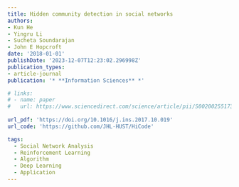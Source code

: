 ```yaml
---
title: Hidden community detection in social networks
authors:
- Kun He
- Yingru Li
- Sucheta Soundarajan
- John E Hopcroft
date: '2018-01-01'
publishDate: '2023-12-07T12:23:02.296998Z'
publication_types:
- article-journal
publication: '* **Information Sciences** *'

# links:
# - name: paper
#   url: https://www.sciencedirect.com/science/article/pii/S0020025517310101
  
url_pdf: 'https://doi.org/10.1016/j.ins.2017.10.019'
url_code: 'https://github.com/JHL-HUST/HiCode'

tags:
  - Social Network Analysis
  - Reinforcement Learning
  - Algorithm
  - Deep Learning
  - Application
---
```

